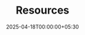 ---
title: "Resources"
date: 2025-04-18T00:00:00+05:30
resources:

  Benchmarks:
    - title: "ImageNet"
      url: "https://image-net.org/"

    - title: "COCO Dataset"
      url: "https://drive.google.com/drive/u/0/folders/1c_-cZcs51GoGHhqmlIzDqDKvSH15wUtF"


  "Github Repository":
    - title: "Visit Github of KRaCR Lab"
      url: "https://github.com/kracr"


  Ontologies:
    - title: "WordNet"
      url: "https://wordnet.princeton.edu/"

    - title: "SUMO Ontology"
      url: "https://www.ontologyportal.org/"

  "Teaching Materials":
    - title: "Hugging Face Course"
      url: "https://huggingface.co/course/chapter1"

    - title: "Coursera Machine Learning"
      url: "https://www.coursera.org/learn/machine-learning"


  Tools:
    - title: "Visual Studio Code"
      url: "https://code.visualstudio.com/"
      
    - title: "Docker"
      url: "https://www.docker.com/"
---